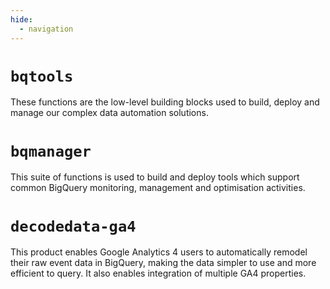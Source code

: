 ```yaml
---
hide:
  - navigation
---
```


# `bqtools`
These functions are the low-level building blocks used to build, deploy and manage our complex data automation solutions.  

# `bqmanager`
This suite of functions is used to build and deploy tools which support common BigQuery monitoring, management and optimisation activities.

# `decodedata-ga4`
This product enables Google Analytics 4 users to automatically remodel their raw event data in BigQuery, making the data simpler to use and more efficient to query. It also enables integration of multiple GA4 properties.